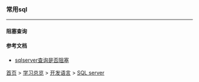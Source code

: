 ### 常用sql
-------

#### 阻塞查询



#### 参考文档
* [sqlserver查询是否阻塞](https://www.cnblogs.com/zhengyazhao/p/10917575.html)


[首页](../../../README.md) > [学习总览](../../../introduction/studyCatalogList.md) > [开发语言](../developmentLanguage.md) > [SQL server](SQLserver.md)
